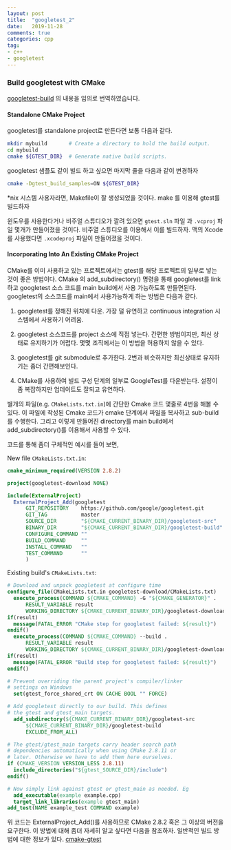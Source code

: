 ```yaml
---
layout: post
title:  "googletest_2"
date:   2019-11-28
comments: true
categories: cpp
tag:
- c++
- googletest
---
```

### Build googletest with CMake

[googletest-build](https://github.com/google/googletest/blob/master/googletest/README.md) 의 내용을 임의로 번역하였습니다.

#### Standalone CMake Project

googletest를 standalone project로 만든다면 보통 다음과 같다.

```bash
mkdir mybuild       # Create a directory to hold the build output.
cd mybuild
cmake ${GTEST_DIR}  # Generate native build scripts.
```

googletest 샘플도 같이 빌드 하고 싶으면 마지막 줄을 다음과 같이 변경하자

```bash
cmake -Dgtest_build_samples=ON ${GTEST_DIR}
```

 \*nix 시스템 사용자라면, Makefile이 잘 생성되었을 것이다. make 를 이용해 gtest를 빌드하자

윈도우를 사용한다거나 비주얼 스튜디오가 깔려 있으면 `gtest.sln` 파일 과 `.vcproj` 파일 몇개가 만들어졌을 것이다. 비주열 스튜디오를 이용해서 이를 빌드하자.
맥의 Xcode를 사용했다면 `.xcodeproj` 파일이 만들어졌을 것이다.

#### Incorporating Into An Existing CMake Project

CMake를 이미 사용하고 있는 프로젝트에서는 gtest를 해당 프로젝트의 일부로 넣는 것이 좋은 방법이다.
CMake 의 add_subdirectory() 명령을 통해 googletest를 link하고 googletest 소스 코드를 main build에서 사용 가능하도록 만들면된다. googletest의 소스코드를 main에서 사용가능하게 하는 방법은 다음과 같다.

1. googletest를 정해진 위치에 다운. 가장 덜 유연하고 continuous integration 시스템에서 사용하기 어려움. 

2. googletest 소스코드를 project 소스에 직접 넣는다. 간편한 방법이지만, 최신 상태로 유지하기가 어렵다. 몇몇 조직에서는 이 방법을 허용하지 않을 수 있다.

3. googletest를 git submodule로 추가한다. 2번과 비슷하지만 최신상태로 유지하기는 좀더 간편해보인다.

4. CMake를 사용하여 빌드 구성 단계의 일부로 GoogleTest를 다운받는다. 설정이 좀 복잡하지만 업데이트도 잘되고 유연하다.

별개의 파일(e.g. `CMakeLists.txt.in`)에 간단한 Cmake 코드 몇줄로 4번을 해볼 수 있다.
이 파일에 작성된 Cmake 코드가 cmake 단계에서 파일을 복사하고 sub-build를 수행한다.
그리고 이렇게 만들어진 directory를 main build에서 add_subdirectory()를 이용해서 사용할 수 있다.

코드를 통해 좀더 구체적인 예시를 들어 보면,

New file `CMakeLists.txt.in`:

```cmake
cmake_minimum_required(VERSION 2.8.2)

project(googletest-download NONE)

include(ExternalProject)
  ExternalProject_Add(googletest
      GIT_REPOSITORY    https://github.com/google/googletest.git
      GIT_TAG           master
      SOURCE_DIR        "${CMAKE_CURRENT_BINARY_DIR}/googletest-src"
      BINARY_DIR        "${CMAKE_CURRENT_BINARY_DIR}/googletest-build"
      CONFIGURE_COMMAND ""
      BUILD_COMMAND     ""
      INSTALL_COMMAND   ""
      TEST_COMMAND      ""
      )
```

Existing build's `CMakeLists.txt`:

```cmake
# Download and unpack googletest at configure time
configure_file(CMakeLists.txt.in googletest-download/CMakeLists.txt)
  execute_process(COMMAND ${CMAKE_COMMAND} -G "${CMAKE_GENERATOR}" .
      RESULT_VARIABLE result
      WORKING_DIRECTORY ${CMAKE_CURRENT_BINARY_DIR}/googletest-download )
if(result)
  message(FATAL_ERROR "CMake step for googletest failed: ${result}")
endif()
  execute_process(COMMAND ${CMAKE_COMMAND} --build .
      RESULT_VARIABLE result
      WORKING_DIRECTORY ${CMAKE_CURRENT_BINARY_DIR}/googletest-download )
if(result)
  message(FATAL_ERROR "Build step for googletest failed: ${result}")
endif()

# Prevent overriding the parent project's compiler/linker
# settings on Windows
  set(gtest_force_shared_crt ON CACHE BOOL "" FORCE)

# Add googletest directly to our build. This defines
# the gtest and gtest_main targets.
  add_subdirectory(${CMAKE_CURRENT_BINARY_DIR}/googletest-src
      ${CMAKE_CURRENT_BINARY_DIR}/googletest-build
      EXCLUDE_FROM_ALL)

# The gtest/gtest_main targets carry header search path
# dependencies automatically when using CMake 2.8.11 or
# later. Otherwise we have to add them here ourselves.
if (CMAKE_VERSION VERSION_LESS 2.8.11)
  include_directories("${gtest_SOURCE_DIR}/include")
endif()

# Now simply link against gtest or gtest_main as needed. Eg
  add_executable(example example.cpp)
  target_link_libraries(example gtest_main)
add_test(NAME example_test COMMAND example)
```

위 코드는 ExternalProject_Add()를 사용하므로 CMake 2.8.2 혹은 그 이상의 버전을 요구한다.
이 방법에 대해 좀더 자세히 알고 싶다면 다음을 참조하자. 일반적인 빌드 방법에 대한 정보가 있다.
[cmake-gtest](http://crascit.com/2015/07/25/cmake-gtest/)
